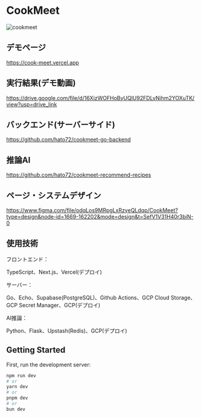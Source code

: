 # CookMeet
![cookmeet](https://github.com/hato72/CookMeet/assets/139688965/f9638a58-3cf7-4b10-a659-2f53a4dee5fb)

## デモページ
https://cook-meet.vercel.app

## 実行結果(デモ動画)
https://drive.google.com/file/d/16XizWOFHoByUQlU92FDLvNihm2YOXuTK/view?usp=drive_link

<!-- https://drive.google.com/file/d/1L8JsU_FcsA0JaRtv5tkti12rG_ly9EEe/view?usp=drive_link

(AI推論部分がメインのデモ動画) https://drive.google.com/file/d/1SjmfFs9iQ_2A-BEr94Wnj4JVdCtln6xa/view?usp=drive_link -->

## バックエンド(サーバーサイド)
https://github.com/hato72/cookmeet-go-backend

## 推論AI
https://github.com/hato72/cookmeet-recommend-recipes

## ページ・システムデザイン
https://www.figma.com/file/odqLos9MRpgLxRzyeQLdqp/CookMeet?type=design&node-id=1669-162202&mode=design&t=SefV1V31H40r3biN-0

<!--https://www.canva.com/design/DAGDn8CWwbs/gXv1wxaqmERPnnyMMvZp3Q/edit -->

## 使用技術
フロントエンド：

TypeScript、Next.js、Vercel(デプロイ)

サーバー：

Go、Echo、Supabase(PostgreSQL)、Github Actions、GCP Cloud Storage、GCP Secret Manager、GCP(デプロイ)

AI推論：

Python、Flask、Upstash(Redis)、GCP(デプロイ)

## Getting Started

First, run the development server:

```bash
npm run dev
# or
yarn dev
# or
pnpm dev
# or
bun dev
```

